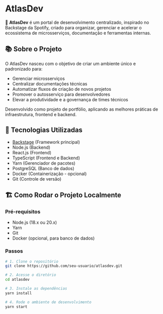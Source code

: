 # AtlasDev

🚀 **AtlasDev** é um portal de desenvolvimento centralizado, inspirado no Backstage da Spotify, criado para organizar, gerenciar e acelerar o ecossistema de microsserviços, documentação e ferramentas internas.

## 📚 Sobre o Projeto

O AtlasDev nasceu com o objetivo de criar um ambiente único e padronizado para:

- Gerenciar microsserviços
- Centralizar documentações técnicas
- Automatizar fluxos de criação de novos projetos
- Promover o autosserviço para desenvolvedores
- Elevar a produtividade e a governança de times técnicos

Desenvolvido como projeto de portfólio, aplicando as melhores práticas de infraestrutura, frontend e backend.

## 🚀 Tecnologias Utilizadas

- [Backstage](https://backstage.io/) (Framework principal)
- Node.js (Backend)
- React.js (Frontend)
- TypeScript (Frontend e Backend)
- Yarn (Gerenciador de pacotes)
- PostgreSQL (Banco de dados)
- Docker (Containerização - opcional)
- Git (Controle de versão)

## 🏗️ Como Rodar o Projeto Localmente

### Pré-requisitos

- Node.js (18.x ou 20.x)
- Yarn
- Git
- Docker (opcional, para banco de dados)

### Passos

```bash
# 1. Clone o repositório
git clone https://github.com/seu-usuario/atlasdev.git

# 2. Acesse o diretório
cd atlasdev

# 3. Instale as dependências
yarn install

# 4. Rode o ambiente de desenvolvimento
yarn start
